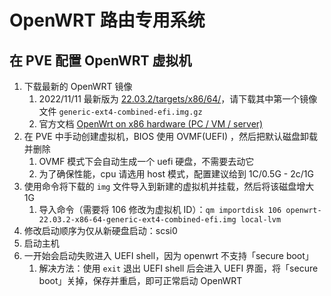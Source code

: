 # OpenWRT 路由专用系统


## 在 PVE 配置 OpenWRT 虚拟机

1. 下载最新的 OpenWRT 镜像
   1. 2022/11/11 最新版为 [22.03.2/targets/x86/64/](https://downloads.openwrt.org/releases/22.03.2/targets/x86/64/)，请下载其中第一个镜像文件 `generic-ext4-combined-efi.img.gz`
   2. 官方文档 [OpenWrt on x86 hardware (PC / VM / server)](https://openwrt.org/docs/guide-user/installation/openwrt_x86)
1. 在 PVE 中手动创建虚拟机，BIOS 使用 OVMF(UEFI) ，然后把默认磁盘卸载并删除
   1. OVMF 模式下会自动生成一个 uefi 硬盘，不需要去动它
   2. 为了确保性能，cpu 请选用 host 模式，配置建议给到 1C/0.5G - 2c/1G
2. 使用命令将下载的 `img` 文件导入到新建的虚拟机并挂载，然后将该磁盘增大 1G
   1. 导入命令（需要将 106 修改为虚拟机 ID）：`qm importdisk 106 openwrt-22.03.2-x86-64-generic-ext4-combined-efi.img local-lvm`
3. 修改启动顺序为仅从新硬盘启动：scsi0
4. 启动主机
5. 一开始会启动失败进入 UEFI shell，因为 openwrt 不支持「secure boot」
   1. 解决方法：使用 `exit` 退出 UEFI shell 后会进入 UEFI 界面，将「secure boot」关掉，保存并重启，即可正常启动 OpenWRT


